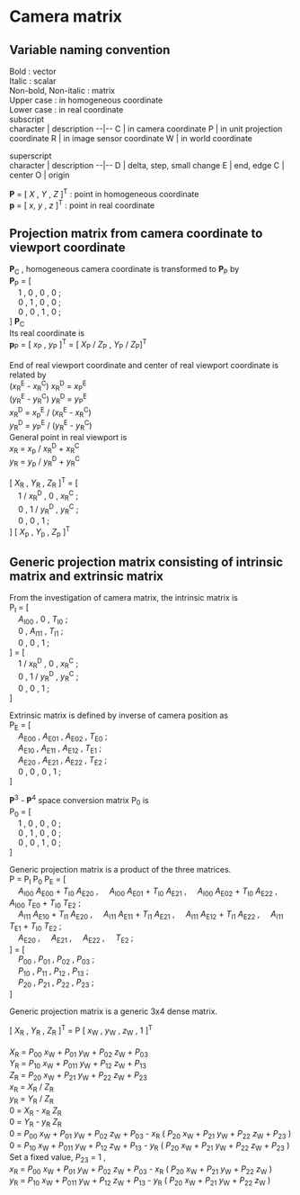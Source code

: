# Camera matrix
## Variable naming convention
Bold : vector  
Italic : scalar  
Non-bold, Non-italic : matrix  
Upper case : in homogeneous coordinate  
Lower case : in real coordinate  
subscript  
character | description
--|--
C | in camera coordinate
P | in unit projection coordinate
R | in image sensor coordinate
W | in world coordinate
<br>

superscript  
character | description
--|--
D | delta, step, small change
E | end, edge
C | center
O | origin
<br>

__P__ = [ _X_ , _Y_ , _Z_ ]<sup>T</sup> : point in homogeneous coordinate  
__p__ = [ _x_, _y_ , _z_ ]<sup>T</sup> : point in real coordinate

## Projection matrix from camera coordinate to viewport coordinate
__P__<sub>C</sub> , homogeneous camera coordinate is transformed to __P__<sub>P</sub> by  
__P__<sub>P</sub> = [  
    &nbsp; &nbsp; 1 , 0 , 0 , 0 ;  
    &nbsp; &nbsp; 0 , 1 , 0 , 0 ;  
    &nbsp; &nbsp; 0 , 0 , 1 , 0 ;  
] __P__<sub>C</sub>  
Its real coordinate is  
__p__<sub>P</sub> = [ _x_<sub>P</sub> , _y_<sub>P</sub> ]<sup>T</sup> = 
[ _X_<sub>P</sub> / _Z_<sub>P</sub> , _Y_<sub>P</sub> / _Z_<sub>P</sub>]<sup>T</sup>  
<br>
End of real viewport coordinate and center of real viewport coordinate is related by  
(_x_<sub>R</sub><sup>E</sup> - _x_<sub>R</sub><sup>C</sup>) _x_<sub>R</sub><sup>D</sup> = 
_x_<sub>P</sub><sup>E</sup>  
(_y_<sub>R</sub><sup>E</sup> - _y_<sub>R</sub><sup>C</sup>) _y_<sub>R</sub><sup>D</sup> = 
_y_<sub>P</sub><sup>E</sup>  
_x_<sub>R</sub><sup>D</sup> = _x_<sub>p</sub><sup>E</sup> / (_x_<sub>R</sub><sup>E</sup> - _x_<sub>R</sub><sup>C</sup>)  
_y_<sub>R</sub><sup>D</sup> = _y_<sub>P</sub><sup>E</sup> / (_y_<sub>R</sub><sup>E</sup> - _y_<sub>R</sub><sup>C</sup>)   
General point in real viewport is  
_x_<sub>R</sub> = _x_<sub>p</sub> / _x_<sub>R</sub><sup>D</sup> + _x_<sub>R</sub><sup>C</sup>  
_y_<sub>R</sub> = _y_<sub>p</sub> / _y_<sub>R</sub><sup>D</sup> + _y_<sub>R</sub><sup>C</sup>  

[ _X_<sub>R</sub> , _Y_<sub>R</sub> , _Z_<sub>R</sub> ]<sup>T</sup> = [  
    &nbsp; &nbsp; 1 / _x_<sub>R</sub><sup>D</sup> , 0 , _x_<sub>R</sub><sup>C</sup> ;  
    &nbsp; &nbsp; 0 , 1 / _y_<sub>R</sub><sup>D</sup> , _y_<sub>R</sub><sup>C</sup> ;  
    &nbsp; &nbsp; 0 , 0 , 1 ;  
] [ _X_<sub>p</sub> , _Y_<sub>p</sub> , _Z_<sub>p</sub> ]<sup>T</sup>

## Generic projection matrix consisting of intrinsic matrix and extrinsic matrix
From the investigation of camera matrix, the intrinsic matrix is  
P<sub>I</sub> = [  
    &nbsp; &nbsp; _&Alpha;_<sub>I00</sub> , 0 , _T_<sub>I0</sub> ;  
    &nbsp; &nbsp; 0 , _&Alpha;_<sub>I11</sub> , _T_<sub>I1</sub> ;  
    &nbsp; &nbsp; 0 , 0 , 1 ;  
] = [  
    &nbsp; &nbsp; 1 / _x_<sub>R</sub><sup>D</sup> , 0 , _x_<sub>R</sub><sup>C</sup> ;  
    &nbsp; &nbsp; 0 , 1 / _y_<sub>R</sub><sup>D</sup> , _y_<sub>R</sub><sup>C</sup> ;  
    &nbsp; &nbsp; 0 , 0 , 1 ;  
]  

Extrinsic matrix is defined by inverse of camera position as  
P<sub>E</sub> = [  
    &nbsp; &nbsp; _&Alpha;_<sub>E00</sub> , _&Alpha;_<sub>E01</sub> ,  _&Alpha;_<sub>E02</sub> , _T_<sub>E0</sub>  ;  
    &nbsp; &nbsp; _&Alpha;_<sub>E10</sub> , _&Alpha;_<sub>E11</sub> ,  _&Alpha;_<sub>E12</sub> , _T_<sub>E1</sub>  ;  
    &nbsp; &nbsp; _&Alpha;_<sub>E20</sub> , _&Alpha;_<sub>E21</sub> ,  _&Alpha;_<sub>E22</sub> , _T_<sub>E2</sub>  ;  
    &nbsp; &nbsp; 0 , 0 , 0 , 1 ;  
]  

__P__<sup>3</sup> - __P__<sup>4</sup> space conversion matrix P<sub>0</sub> is  
P<sub>0</sub> = [  
    &nbsp; &nbsp; 1 , 0 , 0 , 0 ;  
    &nbsp; &nbsp; 0 , 1 , 0 , 0 ;  
    &nbsp; &nbsp; 0 , 0 , 1 , 0 ;  
]  

Generic projection matrix is a product of the three matrices.  
P = P<sub>I</sub> P<sub>0</sub> P<sub>E</sub> =  [  
    &nbsp; &nbsp; _&Alpha;_<sub>I00</sub> _&Alpha;_<sub>E00</sub> + _T_<sub>I0</sub> _&Alpha;_<sub>E20</sub> ,
    &nbsp; &nbsp; _&Alpha;_<sub>I00</sub> _&Alpha;_<sub>E01</sub> + _T_<sub>I0</sub> _&Alpha;_<sub>E21</sub> ,
    &nbsp; &nbsp; _&Alpha;_<sub>I00</sub> _&Alpha;_<sub>E02</sub> + _T_<sub>I0</sub> _&Alpha;_<sub>E22</sub> ,
    &nbsp; &nbsp; _&Alpha;_<sub>I00</sub> _T_<sub>E0</sub> + _T_<sub>I0</sub> _T_<sub>E2</sub> ;  
    &nbsp; &nbsp; _&Alpha;_<sub>I11</sub> _&Alpha;_<sub>E10</sub> + _T_<sub>I1</sub> _&Alpha;_<sub>E20</sub> ,
    &nbsp; &nbsp; _&Alpha;_<sub>I11</sub> _&Alpha;_<sub>E11</sub> + _T_<sub>I1</sub> _&Alpha;_<sub>E21</sub> ,
    &nbsp; &nbsp; _&Alpha;_<sub>I11</sub> _&Alpha;_<sub>E12</sub> + _T_<sub>I1</sub> _&Alpha;_<sub>E22</sub> ,
    &nbsp; &nbsp; _&Alpha;_<sub>I11</sub> _T_<sub>E1</sub> + _T_<sub>I0</sub> _T_<sub>E2</sub> ;  
    &nbsp; &nbsp; _&Alpha;_<sub>E20</sub> ,
    &nbsp; &nbsp; _&Alpha;_<sub>E21</sub> ,
    &nbsp; &nbsp; _&Alpha;_<sub>E22</sub> ,
    &nbsp; &nbsp; _T_<sub>E2</sub> ;  
] = [  
    &nbsp; &nbsp; _P_<sub>00</sub> , _P_<sub>01</sub> , _P_<sub>02</sub> , _P_<sub>03</sub> ;   
    &nbsp; &nbsp; _P_<sub>10</sub> , _P_<sub>11</sub> , _P_<sub>12</sub> , _P_<sub>13</sub> ;   
    &nbsp; &nbsp; _P_<sub>20</sub> , _P_<sub>21</sub> , _P_<sub>22</sub> , _P_<sub>23</sub> ;   
]

Generic projection matrix is a generic 3x4 dense matrix.

[ _X_<sub>R</sub> , _Y_<sub>R</sub> , _Z_<sub>R</sub> ]<sup>T</sup> = 
P [ _x_<sub>W</sub> , _y_<sub>W</sub> , _z_<sub>W</sub> , 1 ]<sup>T</sup>  
<br>
_X_<sub>R</sub> = _P_<sub>00</sub> _x_<sub>W</sub> + _P_<sub>01</sub> _y_<sub>W</sub> +
_P_<sub>02</sub> _z_<sub>W</sub> + _P_<sub>03</sub>  
_Y_<sub>R</sub> = _P_<sub>10</sub> _x_<sub>W</sub> + _P_<sub>011</sub> _y_<sub>W</sub> +
_P_<sub>12</sub> _z_<sub>W</sub> + _P_<sub>13</sub>  
_Z_<sub>R</sub> = _P_<sub>20</sub> _x_<sub>W</sub> + _P_<sub>21</sub> _y_<sub>W</sub> +
_P_<sub>22</sub> _z_<sub>W</sub> + _P_<sub>23</sub>  
_x_<sub>R</sub> = _X_<sub>R</sub> / _Z_<sub>R</sub>  
_y_<sub>R</sub> = _Y_<sub>R</sub> / _Z_<sub>R</sub>  
0 = _X_<sub>R</sub> - _x_<sub>R</sub> _Z_<sub>R</sub>  
0 = _Y_<sub>R</sub> - _y_<sub>R</sub> _Z_<sub>R</sub>   
0 = _P_<sub>00</sub> _x_<sub>W</sub> + _P_<sub>01</sub> _y_<sub>W</sub> +
_P_<sub>02</sub> _z_<sub>W</sub> + _P_<sub>03</sub> - _x_<sub>R</sub> (
    _P_<sub>20</sub> _x_<sub>W</sub> + _P_<sub>21</sub> _y_<sub>W</sub> +
_P_<sub>22</sub> _z_<sub>W</sub> + _P_<sub>23</sub>
)  
0 = _P_<sub>10</sub> _x_<sub>W</sub> + _P_<sub>011</sub> _y_<sub>W</sub> +
_P_<sub>12</sub> _z_<sub>W</sub> + _P_<sub>13</sub> - _y_<sub>R</sub> (
    _P_<sub>20</sub> _x_<sub>W</sub> + _P_<sub>21</sub> _y_<sub>W</sub> +
_P_<sub>22</sub> _z_<sub>W</sub> + _P_<sub>23</sub>
)  
Set a fixed value, _P_<sub>23</sub> = 1 ,  
_x_<sub>R</sub> = _P_<sub>00</sub> _x_<sub>W</sub> + _P_<sub>01</sub> _y_<sub>W</sub> +
_P_<sub>02</sub> _z_<sub>W</sub> + _P_<sub>03</sub> - _x_<sub>R</sub> (
    _P_<sub>20</sub> _x_<sub>W</sub> + _P_<sub>21</sub> _y_<sub>W</sub> +
_P_<sub>22</sub> _z_<sub>W</sub> )  
_y_<sub>R</sub> = _P_<sub>10</sub> _x_<sub>W</sub> + _P_<sub>011</sub> _y_<sub>W</sub> +
_P_<sub>12</sub> _z_<sub>W</sub> + _P_<sub>13</sub> - _y_<sub>R</sub> (
    _P_<sub>20</sub> _x_<sub>W</sub> + _P_<sub>21</sub> _y_<sub>W</sub> +
_P_<sub>22</sub> _z_<sub>W</sub> )  

